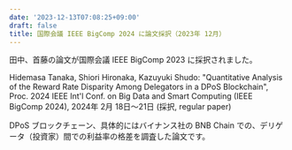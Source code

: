 ```yaml
---
date: '2023-12-13T07:08:25+09:00'
draft: false
title: 国際会議 IEEE BigComp 2024 に論文採択（2023年 12月）
---
```


田中、首藤の論文が国際会議 IEEE BigComp 2023 に採択されました。

Hidemasa Tanaka, Shiori Hironaka, Kazuyuki Shudo: "Quantitative Analysis of the Reward Rate Disparity Among Delegators in a DPoS Blockchain", Proc. 2024 IEEE Int'l Conf. on Big Data and Smart Computing (IEEE BigComp 2024), 2024年 2月 18日〜21日 (採択, regular paper)

DPoS ブロックチェーン、具体的にはバイナンス社の BNB Chain での、デリゲータ（投資家）間での利益率の格差を調査した論文です。